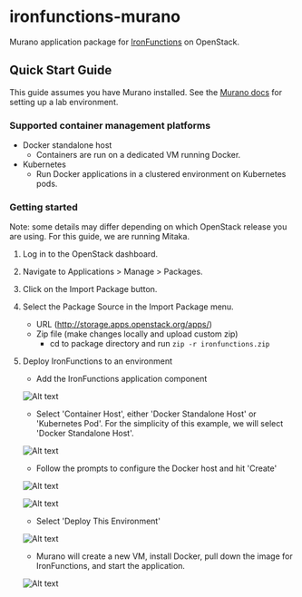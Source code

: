 # ironfunctions-murano

Murano application package for [IronFunctions](https://github.com/iron-io/functions/) on OpenStack.

## Quick Start Guide

This guide assumes you have Murano installed. See the [Murano docs](http://murano.readthedocs.io/en/stable-kilo/install/index.html#prepare-a-lab-for-murano)
for setting up a lab environment.

### Supported container management platforms

* Docker standalone host
    * Containers are run on a dedicated VM running Docker.
* Kubernetes
    * Run Docker applications in a clustered environment on Kubernetes pods.

### Getting started

Note: some details may differ depending on which OpenStack release you are using. For this guide, we are running Mitaka.

1. Log in to the OpenStack dashboard.

2. Navigate to Applications > Manage > Packages.

3. Click on the Import Package button.

4. Select the Package Source in the Import Package menu.

    * URL (http://storage.apps.openstack.org/apps/)
    * Zip file (make changes locally and upload custom zip)
        * cd to package directory and run `zip -r ironfunctions.zip`

5. Deploy IronFunctions to an environment

    * Add the IronFunctions application component

    ![Alt text](https://monosnap.com/file/okURrogUAKbjYWiEmTr30GkqS91iW0.png)

    * Select 'Container Host', either 'Docker Standalone Host' or 'Kubernetes Pod'. For the simplicity of this example, we will select 'Docker Standalone Host'.

    ![Alt text](https://monosnap.com/file/HQfox1M5Q6dsftgoSO1R8yaAJHpwId.png)

    * Follow the prompts to configure the Docker host and hit 'Create'

    ![Alt text](https://monosnap.com/file/tbA0aJZCLm8ABVb00f73Zi3xQaQdMV.png)

    ![Alt text](https://monosnap.com/file/f21gUMbwrPl4FFaacywZ2yFhx46ufO.png)

    * Select 'Deploy This Environment'

    ![Alt text](https://monosnap.com/file/9b3BQyRYUypXI3l23KWujan5lNBKxg.png)

    * Murano will create a new VM, install Docker, pull down the image for IronFunctions, and start the application.

    ![Alt text](https://monosnap.com/file/R7pfGWZXv9jNnCa4ejuHX2L4iSmkEi.png)
